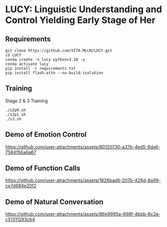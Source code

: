 # LUCY: Linguistic Understanding and Control Yielding Early Stage of Her

## Requirements
```
git clone https://github.com/VITA-MLLM/LUCY.git
cd LUCY
conda create -n lucy python=3.10 -y
conda activate lucy
pip install -r requirements.txt
pip install flash-attn --no-build-isolation
```

## Training

Stage 2 & 3 Training
```
./s2p0.sh
./s2p1.sh
./s3.sh
```

## Demo of Emotion Control
https://github.com/user-attachments/assets/80120730-a37b-4ed5-8da6-7584156a6a67

## Demo of Function Calls
https://github.com/user-attachments/assets/1826bad6-207b-426d-8a99-ce7d684e20f2

## Demo of Natural Conversation
https://github.com/user-attachments/assets/86e9995a-998f-4bbb-8c2e-c51311293cb4

